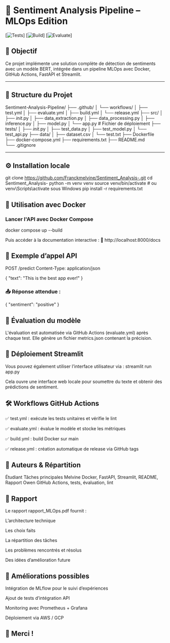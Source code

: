 # 💬 Sentiment Analysis Pipeline – MLOps Edition

[![Tests](https://github.com/OwenDiel/sentiment-analysis-pipeline/actions/workflows/test.yml/badge.svg)]
[![Build](https://github.com/OwenDiel/sentiment-analysis-pipeline/actions/workflows/build.yml/badge.svg)]
[![Evaluate](https://github.com/OwenDiel/sentiment-analysis-pipeline/actions/workflows/evaluate.yml/badge.svg)]

## 🚀 Objectif

Ce projet implémente une solution complète de détection de sentiments avec un modèle BERT, intégrée dans un pipeline MLOps avec Docker, GitHub Actions, FastAPI et Streamlit.

---

## 🧱 Structure du Projet

Sentiment-Analysis-Pipeline/
├── .github/
│   └── workflows/
│       ├── test.yml
│       ├── evaluate.yml
│       ├── build.yml
│       └── release.yml
├── src/
│   ├── _init_.py
│   ├── data_extraction.py
│   ├── data_processing.py
│   ├── inference.py
│   ├── model.py
│   └── app.py  # Fichier de déploiement
├── tests/
│   ├── _init_.py
│   ├── test_data.py
│   ├── test_model.py
│   └── test_api.py
├── data/
│   ├── dataset.csv
│   └── test.txt
├── Dockerfile
├── docker-compose.yml
├── requirements.txt
├── README.md
└── .gitignore


---

## ⚙️ Installation locale

git clone https://github.com/Franckmelvine/Sentiment_Analysis-.git
cd Sentiment_Analysis-
python -m venv venv
source venv/bin/activate  # ou venv\Scripts\activate sous Windows
pip install -r requirements.txt 

## 🐳 Utilisation avec Docker
### Lancer l'API avec Docker Compose

docker compose up --build

Puis accéder à la documentation interactive :
📍 http://localhost:8000/docs

## 🧪 Exemple d’appel API

POST /predict
Content-Type: application/json

{
  "text": "This is the best app ever!"
}

### 📤 Réponse attendue :

{
  "sentiment": "positive"
}

## 🧬 Évaluation du modèle
L'évaluation est automatisée via GitHub Actions (evaluate.yml) après chaque test.
Elle génère un fichier metrics.json contenant la précision.

## 🧰 Déploiement Streamlit
Vous pouvez également utiliser l’interface utilisateur via :
streamlit run app.py

Cela ouvre une interface web locale pour soumettre du texte et obtenir des prédictions de sentiment.

## 🛠️ Workflows GitHub Actions

✅ test.yml : exécute les tests unitaires et vérifie le lint

✅ evaluate.yml : évalue le modèle et stocke les métriques

✅ build.yml : build Docker sur main

✅ release.yml : création automatique de release via GitHub tags

## 👥 Auteurs & Répartition
Étudiant	Tâches principales
Melvine	Docker, FastAPI, Streamlit, README, Rapport
Owen	GitHub Actions, tests, évaluation, lint

## 📄 Rapport
Le rapport rapport_MLOps.pdf fournit :

L’architecture technique

Les choix faits

La répartition des tâches

Les problèmes rencontrés et résolus

Des idées d’amélioration future

## 🔮 Améliorations possibles
Intégration de MLflow pour le suivi d’expériences

Ajout de tests d’intégration API

Monitoring avec Prometheus + Grafana

Déploiement via AWS / GCP

## 🏁 Merci !

